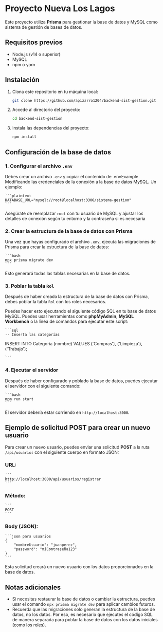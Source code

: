 # Proyecto Nueva Los Lagos

Este proyecto utiliza **Prisma** para gestionar la base de datos y MySQL como sistema de gestión de bases de datos.

## Requisitos previos

- Node.js (v14 o superior)
- MySQL
- npm o yarn

## Instalación

1. Clona este repositorio en tu máquina local:

    ```bash
    git clone https://github.com/apizarro1204/backend-sist-gestion.git
    ```

2. Accede al directorio del proyecto:

    ```bash
    cd backend-sist-gestion
    ```

3. Instala las dependencias del proyecto:

    ```bash
    npm install
    ```

## Configuración de la base de datos

### 1. Configurar el archivo `.env`

Debes crear un archivo `.env` y copiar el contenido de .envExample. Modificando las credenciales de la conexión a la base de datos MySQL.
Un ejemplo:

    ```plaintext
    DATABASE_URL="mysql://root@localhost:3306/sistema-gestion"
    ```

Asegúrate de reemplazar `root` con tu usuario de MySQL y ajustar los detalles de conexión según tu entorno y la contraseña si es necesaria

### 2. Crear la estructura de la base de datos con Prisma

Una vez que hayas configurado el archivo `.env`, ejecuta las migraciones de Prisma para crear la estructura de la base de datos:

    ```bash
    npx prisma migrate dev
    ```

Esto generará todas las tablas necesarias en la base de datos.

### 3. Poblar la tabla `Rol`

Después de haber creado la estructura de la base de datos con Prisma, debes poblar la tabla `Rol` con los roles necesarios.

Puedes hacer esto ejecutando el siguiente código SQL en tu base de datos MySQL. Puedes usar herramientas como **phpMyAdmin**, **MySQL Workbench** o la línea de comandos para ejecutar este script:

    ```sql
    -- Inserta las categorías
   INSERT INTO Categoria (nombre)
    VALUES
    ('Compras'),
    ('Limpieza'),
    ('Trabajo');

    ```

### 4. Ejecutar el servidor

Después de haber configurado y poblado la base de datos, puedes ejecutar el servidor con el siguiente comando:

    ```bash
    npm run start
    ```

El servidor debería estar corriendo en `http://localhost:3000`.

## Ejemplo de solicitud POST para crear un nuevo usuario

Para crear un nuevo usuario, puedes enviar una solicitud **POST** a la ruta `/api/usuarios` con el siguiente cuerpo en formato JSON:

### URL:
    ```
    http://localhost:3000/api/usuarios/registrar
    ```

### Método:
    ```
    POST
    ```

### Body (JSON):

    ```json para usuarios
    {
        "nombreUsuario": "juanperez",
        "password": "miContraseña123"
    }
    ```

Esta solicitud creará un nuevo usuario con los datos proporcionados en la base de datos.

## Notas adicionales

- Si necesitas restaurar la base de datos o cambiar la estructura, puedes usar el comando `npx prisma migrate dev` para aplicar cambios futuros.
- Recuerda que las migraciones solo generan la estructura de la base de datos, no los datos. Por eso, es necesario que ejecutes el código SQL de manera separada para poblar la base de datos con los datos iniciales (como los roles).
